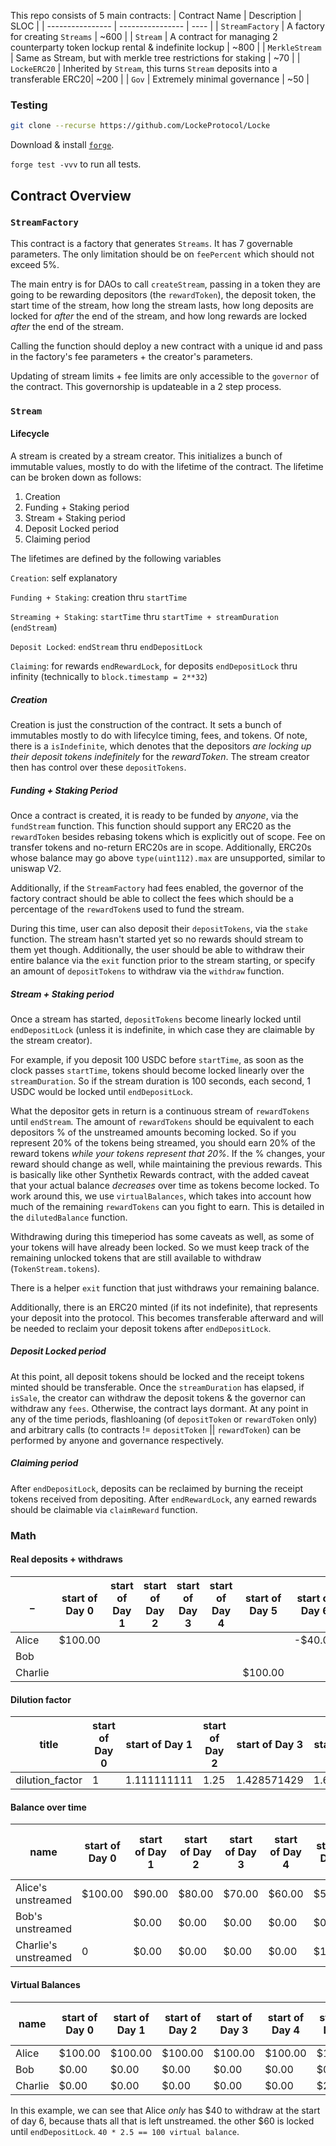 
This repo consists of 5 main contracts:
| Contract Name    | Description      | SLOC |
| ---------------- | ---------------- | ---- |
| `StreamFactory`  | A factory for creating `Streams`                                             | \~600 |
| `Stream`         | A contract for managing 2 counterparty token lockup rental & indefinite lockup          | \~800 |
| `MerkleStream`   | Same as Stream, but with merkle tree restrictions for staking                | \~70 |
| `LockeERC20`     | Inherited by `Stream`, this turns `Stream` deposits into a transferable ERC20| \~200 |
| `Gov`            | Extremely minimal governance                                                 | \~50 |


### Testing

```bash
git clone --recurse https://github.com/LockeProtocol/Locke
```

Download & install [`forge`](https://github.com/gakonst/foundry).

`forge test -vvv` to run all tests.


## Contract Overview
### `StreamFactory`

This contract is a factory that generates `Streams`. It has 7 governable parameters. The only limitation should be on `feePercent` which should not exceed 5%.
<div style="page-break-after: always; break-after: page;"></div>

The main entry is for DAOs to call `createStream`, passing in a token they are going to be rewarding depositors (the `rewardToken`), the deposit token, the start time of the stream, how long the stream lasts, how long deposits are locked for _after_ the end of the stream, and how long rewards are locked _after_ the end of the stream.
<div style="page-break-after: always; break-after: page;"></div>

Calling the function should deploy a new contract with a unique id and pass in the factory's fee parameters + the creator's parameters.
<div style="page-break-after: always; break-after: page;"></div>

Updating of stream limits + fee limits are only accessible to the `governor` of the contract. This governorship is updateable in a 2 step process.


### `Stream`
#### Lifecycle
A stream is created by a stream creator. This initializes a bunch of immutable values, mostly to do with the lifetime of the contract. The lifetime can be broken down as follows:
1. Creation
2. Funding + Staking period
3. Stream + Staking period
4. Deposit Locked period
5. Claiming period
<div style="page-break-after: always; break-after: page;"></div>

The lifetimes are defined by the following variables
<div style="page-break-after: always; break-after: page;"></div>

`Creation`: self explanatory
<div style="page-break-after: always; break-after: page;"></div>

`Funding + Staking`: creation thru `startTime`
<div style="page-break-after: always; break-after: page;"></div>

`Streaming + Staking`: `startTime` thru `startTime + streamDuration` (`endStream`)
<div style="page-break-after: always; break-after: page;"></div>

`Deposit Locked`: `endStream` thru `endDepositLock`
<div style="page-break-after: always; break-after: page;"></div>


`Claiming`: for rewards `endRewardLock`, for deposits `endDepositLock` thru infinity (technically to `block.timestamp = 2**32`)
<div style="page-break-after: always; break-after: page;"></div>

##### Creation
Creation is just the construction of the contract. It sets a bunch of immutables mostly to do with lifecylce timing, fees, and tokens. Of note, there is a `isIndefinite`, which denotes that the depositors *are locking up their deposit tokens indefinitely* for the _rewardToken_. The stream creator then has control over these `depositTokens`.
<div style="page-break-after: always; break-after: page;"></div>

##### Funding + Staking Period
Once a contract is created, it is ready to be funded by _anyone_, via the `fundStream` function. This function should support any ERC20 as the `rewardToken` besides rebasing tokens which is explicitly out of scope. Fee on transfer tokens and no-return ERC20s are in scope. Additionally, ERC20s whose balance may go above `type(uint112).max` are unsupported, similar to uniswap V2.
<div style="page-break-after: always; break-after: page;"></div>

Additionally, if the `StreamFactory` had fees enabled, the governor of the factory contract should be able to collect the fees which should be a percentage of the `rewardToken`s used to fund the stream.
<div style="page-break-after: always; break-after: page;"></div>

During this time, user can also deposit their `depositTokens`, via the `stake` function. The stream hasn't started yet so no rewards should stream to them yet though. Additionally, the user should be able to withdraw their entire balance via the `exit` function prior to the stream starting, or specify an amount of `depositTokens` to withdraw via the `withdraw` function.
<div style="page-break-after: always; break-after: page;"></div>

##### Stream + Staking period
Once a stream has started, `depositTokens` become linearly locked until `endDepositLock` (unless it is indefinite, in which case they are claimable by the stream creator).
<div style="page-break-after: always; break-after: page;"></div>

For example, if you deposit 100 USDC before `startTime`, as soon as the clock passes `startTime`, tokens should become locked linearly over the `streamDuration`. So if the stream duration is 100 seconds, each second, 1 USDC would be locked until `endDepositLock`.
<div style="page-break-after: always; break-after: page;"></div>

What the depositor gets in return is a continuous stream of `rewardTokens` until `endStream`. The amount of `rewardTokens` should be equivalent to each depositors % of the unstreamed amounts becoming locked. So if you represent 20% of the tokens being streamed, you should earn 20% of the reward tokens _while your tokens represent that 20%_. If the % changes, your reward should change as well, while maintaining the previous rewards. This is basically like other Synthetix Rewards contract, with the added caveat that your actual balance _decreases_ over time as tokens become locked. To work around this, we use `virtualBalances`, which takes into account how much of the remaining `rewardTokens` can you fight to earn. This is detailed in the `dilutedBalance` function.
<div style="page-break-after: always; break-after: page;"></div>

Withdrawing during this timeperiod has some caveats as well, as some of your tokens will have already been locked. So we must keep track of the remaining unlocked tokens that are still available to withdraw (`TokenStream.tokens`).
<div style="page-break-after: always; break-after: page;"></div>

There is a helper `exit` function that just withdraws your remaining balance.
<div style="page-break-after: always; break-after: page;"></div>

Additionally, there is an ERC20 minted (if its not indefinite), that represents your deposit into the protocol. This becomes transferable afterward and will be needed to reclaim your deposit tokens after `endDepositLock`.
<div style="page-break-after: always; break-after: page;"></div>

##### Deposit Locked period
At this point, all deposit tokens should be locked and the receipt tokens minted should be transferable. Once the `streamDuration` has elapsed, if `isSale`, the creator can withdraw the deposit tokens & the governor can withdraw any `fees`. Otherwise, the contract lays dormant. At any point in any of the time periods, flashloaning (of `depositToken` or `rewardToken` only) and arbitrary calls (to contracts != `depositToken` || `rewardToken`) can be performed by anyone and governance respectively.


<div style="page-break-after: always; break-after: page;"></div>

##### Claiming period
After `endDepositLock`, deposits can be reclaimed by burning the receipt tokens received from depositing. After `endRewardLock`, any earned rewards should be claimable via `claimReward` function.
<div style="page-break-after: always; break-after: page;"></div>



### Math

<google-sheets-html-origin><!--td {border: 1px solid #ccc;}br {mso-data-placement:same-cell;}-->

#### Real deposits + withdraws

_ | start of Day 0 | start of Day 1 | start of Day 2 | start of Day 3 | start of Day 4 | start of Day 5 | start of Day 6 | start of Day 7 | start of Day 8 | start of Day 9 | start of Day 10
-- | --             | --             | --             | --             | --             | --             | --             | --             | --             | --             | --
Alice | $100.00 |   |   |   |   |   | -$40.00 |   |   |   |
Bob |   |   |   |   |   |   |   |   |   |   |
Charlie |   |   |   |   |   | $100.00 |   |   |   |   |


#### Dilution factor
<google-sheets-html-origin><!--td {border: 1px solid #ccc;}br {mso-data-placement:same-cell;}-->

title | start of Day 0 | start of Day 1 | start of Day 2 | start of Day 3 | start of Day 4 | start of Day 5 | start of Day 6 | start of Day 7 | start of Day 8 | start of Day 9 | start of Day 10
-- |-- | -- | -- | -- | -- | -- | -- | -- | -- | -- | --
dilution_factor | 1 | 1.111111111 | 1.25 | 1.428571429 | 1.666666667 | 2 | 2.5 | 3.333333333 | 5 | 10 | #DIV/0!

#### Balance over time
<google-sheets-html-origin><!--td {border: 1px solid #ccc;}br {mso-data-placement:same-cell;}-->

name | start of Day 0 | start of Day 1 | start of Day 2 | start of Day 3 | start of Day 4 | start of Day 5 | start of Day 6 | start of Day 7 | start of Day 8 | start of Day 9 | start of Day 10
-- | -- | -- | -- | -- | -- | -- | -- | -- | -- | -- | --
Alice's unstreamed | $100.00 | $90.00 | $80.00 | $70.00 | $60.00 | $50.00 | $40.00 | $0.00 | $0.00 | $0.00 | $0.00
Bob's unstreamed |   | $0.00 | $0.00 | $0.00 | $0.00 | $0.00 | $0.00 | $0.00 | $0.00 | $0.00 | $0.00
Charlie's unstreamed | 0 | $0.00 | $0.00 | $0.00 | $0.00 | $100.00 | $80.00 | $60.00 | $40.00 | $20.00 | $0.00



#### Virtual Balances
<google-sheets-html-origin><!--td {border: 1px solid #ccc;}br {mso-data-placement:same-cell;}-->

name |start of Day 0 | start of Day 1 | start of Day 2 | start of Day 3 | start of Day 4 | start of Day 5 | start of Day 6 | start of Day 7 | start of Day 8 | start of Day 9 | start of Day 10
-- |-- | -- | -- | -- | -- | -- | -- | -- | -- | -- | --
Alice | $100.00 | $100.00 | $100.00 | $100.00 | $100.00 | $100.00 | $0.00 | $0.00 | $0.00 | $0.00 | #DIV/0!
Bob | $0.00 | $0.00 | $0.00 | $0.00 | $0.00 | $0.00 | $0.00 | $0.00 | $0.00 | $0.00 | #DIV/0!
Charlie | $0.00 | $0.00 | $0.00 | $0.00 | $0.00 | $200.00 | $200.00 | $200.00 | $200.00 | $200.00 | #DIV/0!

In this example, we can see that Alice *only* has $40 to withdraw at the start of day 6, because thats all that is left unstreamed. the other $60 is locked until `endDepositLock`. `40 * 2.5 == 100 virtual balance`.